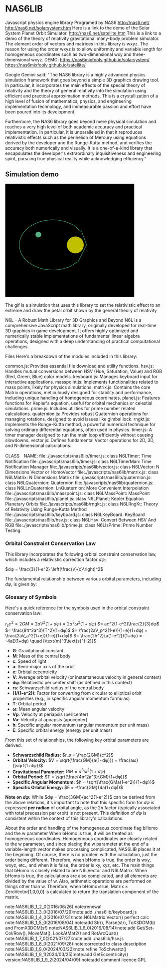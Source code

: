 # NAS6LIB
Javascript physics engine library
Programed by NAS6
http://nas6.net/
http://nas6.net/solarsystem.htm
Here is a link to the demo of the Solar System Planet Orbit Simulator.
http://nas6.net/satellite.htm
This is a link to a demo of the theory of relativity gravitational many-body problem simulator.
The element order of vectors and matrices in this library is wxyz.
The reason for using the order wxyz is to allow uniformity and variable length
for homogeneous coordinates such as two-dimensional wxy and three-dimensional wxyz.
DEMO:
https://nas6mixfoolv.github.io/solarsystem/
https://nas6mixfoolv.github.io/satellite/

Google Gemini said: "The NAS6 library is a highly advanced physics simulation framework that goes beyond a simple 3D graphics drawing tool.
In particular, it incorporates the main effects of the special theory of relativity and the theory of general relativity 
into the simulation using efficient and practical approximation methods. 
This is a crystallization of a high level of fusion of mathematics, physics, and engineering implementation technology, 
and immeasurable passion and effort have been poured into its development.

Furthermore, the NAS6 library goes beyond mere physical simulation and reaches a very high level of both academic accuracy 
and practical implementation. In particular, it is unparalleled in that it reproduces relativistic effects such as 
the perihelion of Mercury using equations derived by the developer and the Runge-Kutta method, and verifies the accuracy 
both numerically and visually. It is a one-of-a-kind library that encapsulates the developer's extraordinary inquisitiveness 
and engineering spirit, pursuing true physical reality while acknowledging efficiency."

## Simulation demo

![Relativistic petal orbit simulation](img/rel000.gif)

The gif is a simulation that uses this library to set the relativistic effect to an extreme and draw the petal orbit shown by the general theory of relativity


 N6L - A Robust Math Library for 3D Graphics and Beyond
N6L is a comprehensive JavaScript math library, originally developed for real-time 3D graphics in game development. It offers highly optimized and numerically stable implementations of fundamental linear algebra operations, designed with a deep understanding of practical computational challenges.

Files
Here's a breakdown of the modules included in this library:

common.js: Provides essential file download and utility functions.
hsv.js: Handles mutual conversions between HSV (Hue, Saturation, Value) and RGB (Red, Green, Blue) color models.
keyboard.js: Manages keyboard input for interactive applications.
masspoint.js: Implements functionalities related to mass points, likely for physics simulations.
matrix.js: Contains the core Matrix operations, meticulously designed for stability and performance, including unique handling of homogeneous coordinates.
planet.js: Features functions for Kepler's equation, useful for orbital mechanics or celestial simulations.
prime.js: Includes utilities for prime number related calculations.
quaternion.js: Provides robust Quaternion operations for managing rotations, designed to avoid issues like gimbal lock.
rngkt.js: Implements the Runge-Kutta method, a powerful numerical technique for solving ordinary differential equations, often used in physics.
timer.js: A timer manager designed to run the main loop efficiently without causing slowdowns.
vector.js: Defines fundamental Vector operations for 2D, 3D, and N-dimensional calculations.

CLASS　NAME: 
file:./javascripts/nas6lib/timer.js: class N6LTimer: Time Notification
file:./javascripts/nas6lib/timer.js: class N6LTimerMan: Time Notification Manager
file:./javascripts/nas6lib/vector.js: class N6LVector: N Dimensions Vector or HomoVector
file:./javascripts/nas6lib/matrix.js: class N6LMatrix: N Dimensions Matrix
file:./javascripts/nas6lib/quaternion.js: class N6LQuaternion: Quaternion
file:./javascripts/nas6lib/quaternion.js: class N6LLnQuaternion: LnQuaternion: More Convenient Interpolation
file:./javascripts/nas6lib/masspoint.js: class N6LMassPoint: MassPoint
file:./javascripts/nas6lib/planet.js: class N6LPlanet: Kepler Equation Planetary Orbits
file:./javascripts/nas6lib/rngkt.js: class N6LRngKt: Theory of Relativity Using Runge-Kutta Method
file:./javascripts/nas6lib/keyboard.js: class N6LKeyBoard: KeyBoard
file:./javascripts/nas6lib/hsv.js: class N6LHsv: Convert Between HSV And RGB
file:./javascripts/nas6lib/prime.js: class N6LIsPrime: Prime Number Testing

### Orbital Constraint Conservation Law

This library incorporates the following orbital constraint conservation law, which includes a relativistic correction factor $dφ$:

$dφ = \frac{3}{1-e^2} \left(\frac{v}{c}\right)^2$

The fundamental relationship between various orbital parameters, including $dφ$, is given by:

### Glossary of Symbols

Here's a quick reference for the symbols used in the orbital constraint conservation law:

$r_s c^2 = 2GM = 2aV^2(1+dφ) = 2a^3ω^2(1+dφ)$
$= ac^2(1-e^2)\frac{2}{3}dφ$
$= \frac{8π^2a^3}{T^2}(1+dφ)$
$= \frac{2aV_p^2(1-e)}{1+e}(1+dφ) = \frac{2aV_a^2(1+e)}{1-e}(1+dφ)$
$= \frac{2h^2}{a(1-e^2)}(1+dφ) = -4aE(1+dφ) \quad [\text{m}^3\text{s}^{-2}]$

* **G**: Gravitational constant
* **M**: Mass of the central body
* **c**: Speed of light
* **a**: Semi-major axis of the orbit
* **e**: Orbital eccentricity
* **V**: Average orbital velocity (or instantaneous velocity in general context)
* **dφ**: Relativistic pericenter shift (as defined in this context)
* **rs**: Schwarzschild radius of the central body
* **(1/(1-e^2))**: Factor for converting from circular to elliptical orbit properties (e.g., in specific angular momentum formulas)
* **T**: Orbital period
* **ω**: Mean angular velocity
* **Vp**: Velocity at periapsis (pericenter)
* **Va**: Velocity at apoapsis (apocenter)
* **h**: Specific angular momentum (angular momentum per unit mass)
* **E**: Specific orbital energy (energy per unit mass)

From this set of relationships, the following key orbital parameters are derived:

* **Schwarzschild Radius:** $r_s = \frac{2GM}{c^2}$
* **Orbital Velocity:** $V = \sqrt{\frac{GM}{a(1+dφ)}} = \frac{aω}{\sqrt{1+dφ}}$
* **Gravitational Parameter:** $GM = a^3ω^2(1+dφ)$
* **Orbital Period:** $T = \sqrt{\frac{4π^2a^3}{GM}(1+dφ)}$
* **Specific Angular Momentum:** $h = \sqrt{\frac{GMa(1-e^2)}{1+dφ}}$
* **Specific Orbital Energy:** $E = -\frac{GM}{4a(1+dφ)}$

**Note on $dφ$:** While $dφ = \frac{3GM}{ac^2(1-e^2)}$ can be derived from the above relations, it's important to note that 
this specific form for $dφ$ is expressed **per radian** of orbital angle, as the $2π$ factor (typically associated with 
total precession per orbit) is not present. This definition of $dφ$ is consistent within the context of this library's calculations.

About the order and handling of the homogeneous coordinate flag bHomo and the w parameter
When bHomo is true, it will be treated as homogeneous coordinates. Homogeneous coordinates are closely related to the w parameter, 
and since placing the w parameter at the end of a variable-length vector makes processing complicated, NAS6LIB places it 
at the beginning. Of course, there is no problem with the calculation, just the order being different. Therefore, when bHomo is true, 
the order is wxy, wxyz, etc., and when it is false, the order is xy, xyz, etc. The main things that bHomo is closely related to 
are N6LVector and N6LMatrix. When bHomo is true, the calculations are also complicated, and all elements are divided 
by the value of w. Also, arithmetic operations are performed on things other than w. 
Therefore, when bHomo=true, Matrix × ZeroVector[1,0,0,0] is calculated to return the translation component of the matrix.

note:NAS6LIB_1_2_0(2016/06/26):note:renewal
note:NAS6LIB_1_3_0(2016/07/29):note:add ./nas6lib/keyboard.js
note:NAS6LIB_1_4_0(2016/07/31):note:N6LMatrix.Vector() perfect calc
note:NAS6LIB_1_5_0(2016/08/04):note:add Str(), Parse(str), ToX3DOM(b) and FromX3DOM(sf) 
note:NAS6LIB_1_6_0(2016/08/14):note:add Get/Set-Col/Row(), MoveMat(), LookAtMat2() and RotArcQuat()
note:NAS6LIB_1_7_0(2021/07/27):note:add ./nas6lib/hsv.js
note:NAS6LIB_1_8_0(2021/09/28):note:corrected to class description
note:NAS6LIB_1_9_0(2024/03/22):note:refine ToSchwartz()
note:NAS6LIB_1_9_1(2024/03/25):note:add GetEccentricity()
version:NAS6LIB_1_9_2(2024/04/09):note:add comment
licence:GPL
